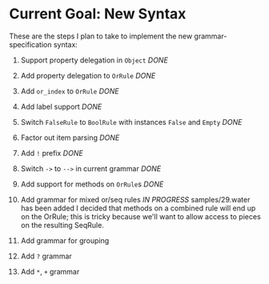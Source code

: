 # Current Goal: New Syntax

These are the steps I plan to take
to implement the new grammar-specification syntax:

1. Support property delegation in `Object` *DONE*

2. Add property delegation to `OrRule` *DONE*

3. Add `or_index` to `OrRule` *DONE*

4. Add label support *DONE*

5. Switch `FalseRule` to `BoolRule` with instances `False` and `Empty` *DONE*

6. Factor out item parsing *DONE*

7. Add `!` prefix *DONE*

8. Switch `->` to `-->` in current grammar *DONE*

9. Add support for methods on `OrRule`s *DONE*

10. Add grammar for mixed or/seq rules *IN PROGRESS*
    samples/29.water has been added
    I decided that methods on a combined rule will end up on the OrRule;
    this is tricky because we'll want to allow access to pieces on the
    resulting SeqRule.

11. Add grammar for grouping

12. Add `?` grammar

13. Add `*`, `+` grammar

